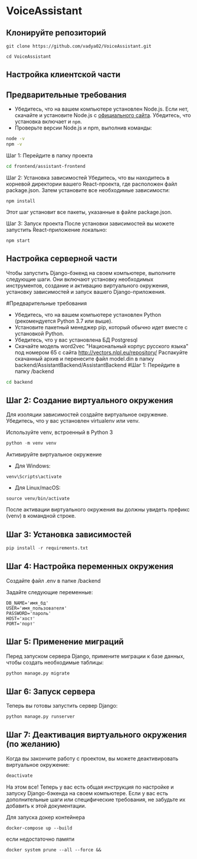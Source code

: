 # VoiceAssistant
## Клонируйте репозиторий
```
git clone https://github.com/vadya02/VoiceAssistant.git

cd VoiceAssistant
```
## Настройка клиентской части

## Предварительные требования

- Убедитесь, что на вашем компьютере установлен Node.js. Если нет, скачайте и установите Node.js с [официального сайта](https://nodejs.org/). Убедитесь, что установка включает и `npm`.
- Проверьте версии Node.js и npm, выполнив команды:

```bash
node -v
npm -v
```
Шаг 1: Перейдите в папку проекта

```bash
cd frontend/assistant-frontend
```
Шаг 2: Установка зависимостей
Убедитесь, что вы находитесь в корневой директории вашего React-проекта, где расположен файл package.json. Затем установите все необходимые зависимости:

```
npm install
```
Этот шаг установит все пакеты, указанные в файле package.json.

Шаг 3: Запуск проекта
После установки зависимостей вы можете запустить React-приложение локально:

```
npm start
```

## Настройка серверной части
Чтобы запустить Django-бэкенд на своем компьютере, выполните следующие шаги. Они включают установку необходимых инструментов, создание и активацию виртуального окружения, установку зависимостей и запуск вашего Django-приложения.

#Предварительные требования
 - Убедитесь, что на вашем компьютере установлен Python (рекомендуется Python 3.7 или выше).
 - Установите пакетный менеджер pip, который обычно идет вместе с установкой Python.
 - Убедитесь, что у вас установлена БД Postgresql
 - Скачайте модель word2vec "Национальный корпус русского языка" под номером 65 с сайта http://vectors.nlpl.eu/repository/ Распакуйте скачанный архив и перенесите файл model.din в папку backend/AssistantBackend/AssistantBackend
#Шаг 1: Перейдите в папку /backend

```bash
cd backend
```
## Шаг 2: Создание виртуального окружения
Для изоляции зависимостей создайте виртуальное окружение. Убедитесь, что у вас установлен virtualenv или venv.


Используйте venv, встроенный в Python 3
```python
python -m venv venv
```
Активируйте виртуальное окружение
- Для Windows:
```
venv\Scripts\activate
```
- Для Linux/macOS:
```
source venv/bin/activate
```
После активации виртуального окружения вы должны увидеть префикс (venv) в командной строке.

## Шаг 3: Установка зависимостей
```python
pip install -r requirements.txt
```
## Шаг 4: Настройка переменных окружения
Создайте файл .env в папке /backend

Задайте следующие переменные:
```
DB_NAME='имя_бд'
USER='имя_пользователя'
PASSWORD='пароль'
HOST='хост'
PORT='порт'
```
## Шаг 5: Применение миграций
Перед запуском сервера Django, примените миграции к базе данных, чтобы создать необходимые таблицы:
```python
python manage.py migrate
```
## Шаг 6: Запуск сервера
Теперь вы готовы запустить сервер Django:
```python
python manage.py runserver
```

## Шаг 7: Деактивация виртуального окружения (по желанию)
Когда вы закончите работу с проектом, вы можете деактивировать виртуальное окружение:
```python
deactivate
```
На этом все! Теперь у вас есть общая инструкция по настройке и запуску Django-бэкенда на своем компьютере. Если у вас есть дополнительные шаги или специфические требования, не забудьте их добавить к этой документации.

Для запуска докер контейнера 
```
docker-compose up --build
```
если недостаточно памяти
```
docker system prune --all --force &&
```


